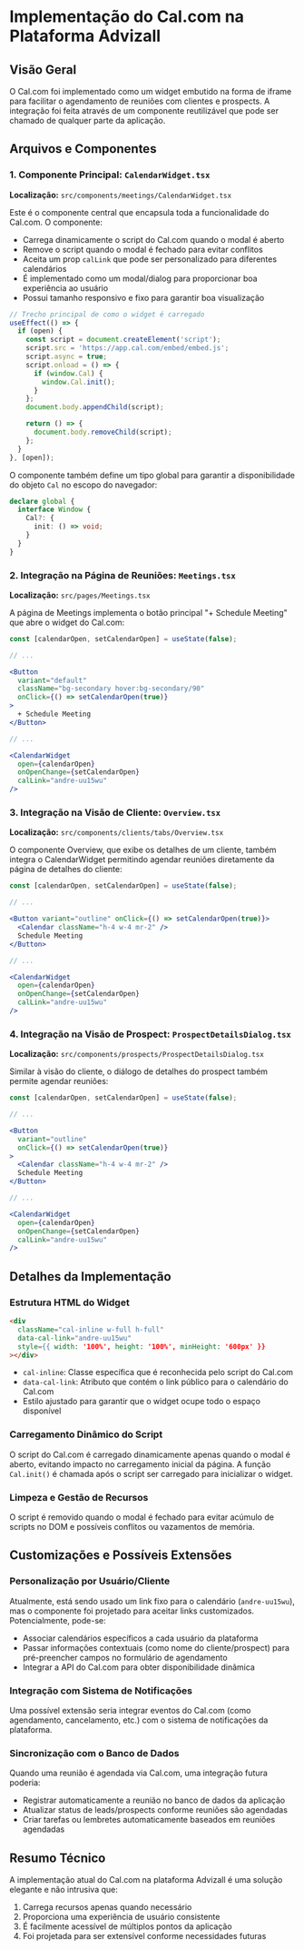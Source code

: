 # Implementação do Cal.com na Plataforma Advizall

## Visão Geral

O Cal.com foi implementado como um widget embutido na forma de iframe para facilitar o agendamento de reuniões com clientes e prospects. A integração foi feita através de um componente reutilizável que pode ser chamado de qualquer parte da aplicação.

## Arquivos e Componentes

### 1. Componente Principal: `CalendarWidget.tsx`

**Localização:** `src/components/meetings/CalendarWidget.tsx`

Este é o componente central que encapsula toda a funcionalidade do Cal.com. O componente:

- Carrega dinamicamente o script do Cal.com quando o modal é aberto
- Remove o script quando o modal é fechado para evitar conflitos
- Aceita um prop `calLink` que pode ser personalizado para diferentes calendários
- É implementado como um modal/dialog para proporcionar boa experiência ao usuário
- Possui tamanho responsivo e fixo para garantir boa visualização

```jsx
// Trecho principal de como o widget é carregado
useEffect(() => {
  if (open) {
    const script = document.createElement('script');
    script.src = 'https://app.cal.com/embed/embed.js';
    script.async = true;
    script.onload = () => {
      if (window.Cal) {
        window.Cal.init();
      }
    };
    document.body.appendChild(script);

    return () => {
      document.body.removeChild(script);
    };
  }
}, [open]);
```

O componente também define um tipo global para garantir a disponibilidade do objeto `Cal` no escopo do navegador:

```typescript
declare global {
  interface Window {
    Cal?: {
      init: () => void;
    }
  }
}
```

### 2. Integração na Página de Reuniões: `Meetings.tsx`

**Localização:** `src/pages/Meetings.tsx`

A página de Meetings implementa o botão principal "+ Schedule Meeting" que abre o widget do Cal.com:

```jsx
const [calendarOpen, setCalendarOpen] = useState(false);

// ...

<Button 
  variant="default" 
  className="bg-secondary hover:bg-secondary/90"
  onClick={() => setCalendarOpen(true)}
>
  + Schedule Meeting
</Button>

// ...

<CalendarWidget 
  open={calendarOpen}
  onOpenChange={setCalendarOpen}
  calLink="andre-uu15wu"
/>
```

### 3. Integração na Visão de Cliente: `Overview.tsx`

**Localização:** `src/components/clients/tabs/Overview.tsx`

O componente Overview, que exibe os detalhes de um cliente, também integra o CalendarWidget permitindo agendar reuniões diretamente da página de detalhes do cliente:

```jsx
const [calendarOpen, setCalendarOpen] = useState(false);

// ...

<Button variant="outline" onClick={() => setCalendarOpen(true)}>
  <Calendar className="h-4 w-4 mr-2" />
  Schedule Meeting
</Button>

// ...

<CalendarWidget
  open={calendarOpen}
  onOpenChange={setCalendarOpen}
  calLink="andre-uu15wu"
/>
```

### 4. Integração na Visão de Prospect: `ProspectDetailsDialog.tsx`

**Localização:** `src/components/prospects/ProspectDetailsDialog.tsx`

Similar à visão do cliente, o diálogo de detalhes do prospect também permite agendar reuniões:

```jsx
const [calendarOpen, setCalendarOpen] = useState(false);

// ...

<Button
  variant="outline"
  onClick={() => setCalendarOpen(true)}
>
  <Calendar className="h-4 w-4 mr-2" />
  Schedule Meeting
</Button>

// ...

<CalendarWidget
  open={calendarOpen}
  onOpenChange={setCalendarOpen}
  calLink="andre-uu15wu"
/>
```

## Detalhes da Implementação

### Estrutura HTML do Widget

```html
<div 
  className="cal-inline w-full h-full"
  data-cal-link="andre-uu15wu"
  style={{ width: '100%', height: '100%', minHeight: '600px' }}
></div>
```

- `cal-inline`: Classe específica que é reconhecida pelo script do Cal.com
- `data-cal-link`: Atributo que contém o link público para o calendário do Cal.com
- Estilo ajustado para garantir que o widget ocupe todo o espaço disponível

### Carregamento Dinâmico do Script

O script do Cal.com é carregado dinamicamente apenas quando o modal é aberto, evitando impacto no carregamento inicial da página. A função `Cal.init()` é chamada após o script ser carregado para inicializar o widget.

### Limpeza e Gestão de Recursos

O script é removido quando o modal é fechado para evitar acúmulo de scripts no DOM e possíveis conflitos ou vazamentos de memória.

## Customizações e Possíveis Extensões

### Personalização por Usuário/Cliente

Atualmente, está sendo usado um link fixo para o calendário (`andre-uu15wu`), mas o componente foi projetado para aceitar links customizados. Potencialmente, pode-se:

- Associar calendários específicos a cada usuário da plataforma
- Passar informações contextuais (como nome do cliente/prospect) para pré-preencher campos no formulário de agendamento
- Integrar a API do Cal.com para obter disponibilidade dinâmica

### Integração com Sistema de Notificações

Uma possível extensão seria integrar eventos do Cal.com (como agendamento, cancelamento, etc.) com o sistema de notificações da plataforma.

### Sincronização com o Banco de Dados

Quando uma reunião é agendada via Cal.com, uma integração futura poderia:
- Registrar automaticamente a reunião no banco de dados da aplicação
- Atualizar status de leads/prospects conforme reuniões são agendadas
- Criar tarefas ou lembretes automaticamente baseados em reuniões agendadas

## Resumo Técnico

A implementação atual do Cal.com na plataforma Advizall é uma solução elegante e não intrusiva que:

1. Carrega recursos apenas quando necessário
2. Proporciona uma experiência de usuário consistente
3. É facilmente acessível de múltiplos pontos da aplicação
4. Foi projetada para ser extensível conforme necessidades futuras 